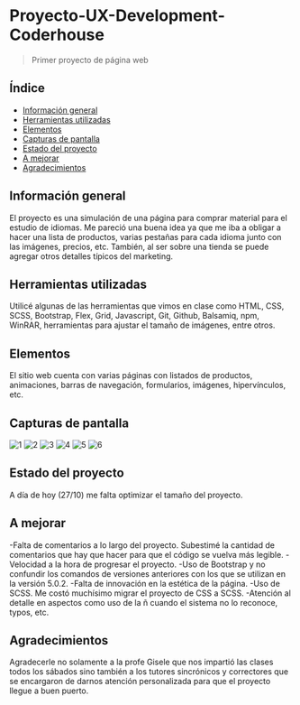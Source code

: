 # Proyecto-UX-Development-Coderhouse
> Primer proyecto de página web
> 

## Índice
* [Información general](#general-information)
* [Herramientas utilizadas](#technologies-used)
* [Elementos](#features)
* [Capturas de pantalla](#screenshots)
* [Estado del proyecto](#project-status)
* [A mejorar](#room-for-improvement)
* [Agradecimientos](#acknowledgements)


## Información general
El proyecto es una simulación de una página para comprar material para el estudio de idiomas. 
Me pareció una buena idea ya que me iba a obligar a hacer una lista de productos, varias pestañas para cada idioma junto con las imágenes, precios, etc. 
También, al ser sobre una tienda se puede agregar otros detalles típicos del marketing.


## Herramientas utilizadas
Utilicé algunas de las herramientas que vimos en clase como HTML, CSS, SCSS, Bootstrap, Flex, Grid, Javascript, Git, Github, Balsamiq, npm, WinRAR, herramientas para ajustar el tamaño de imágenes, entre otros.



## Elementos
El sitio web cuenta con varias páginas con listados de productos, animaciones, barras de navegación, formularios, imágenes, hipervínculos, etc.


## Capturas de pantalla
![1](https://user-images.githubusercontent.com/113878525/198366784-83004bc2-fe1b-48eb-aedb-6b3ca61faf15.png)
![2](https://user-images.githubusercontent.com/113878525/198828185-906e6571-a0d9-4c86-8db4-a119e5984cb2.png)
![3](https://user-images.githubusercontent.com/113878525/198366831-75417c0e-2348-4bf3-bfad-5686495d6c23.png)
![4](https://user-images.githubusercontent.com/113878525/198366854-62699b88-7547-461f-b385-0016fa8a1166.png)
![5](https://user-images.githubusercontent.com/113878525/198366865-9711ff57-4359-4f94-867c-0bf13b0cac0e.png)
![6](https://user-images.githubusercontent.com/113878525/198828192-af72a533-6a1f-4c81-aa5d-5112368e9f15.png)



## Estado del proyecto
A día de hoy (27/10)  me falta optimizar el tamaño del proyecto.


## A mejorar
-Falta de comentarios a lo largo del proyecto. Subestimé la cantidad de comentarios que hay que hacer para que el código se vuelva más legible.
-Velocidad a la hora de progresar el proyecto.
-Uso de Bootstrap y no confundir los comandos de versiones anteriores con los que se utilizan en la versión 5.0.2.
-Falta de innovación en la estética de la página.
-Uso de SCSS. Me costó muchísimo migrar el proyecto de CSS a SCSS.
-Atención al detalle en aspectos como uso de la ñ cuando el sistema no lo reconoce, typos, etc.


## Agradecimientos
Agradecerle no solamente a la profe Gisele que nos impartió las clases todos los sábados sino también a los tutores sincrónicos y correctores que se encargaron de darnos atención personalizada para que el proyecto llegue a buen puerto.
